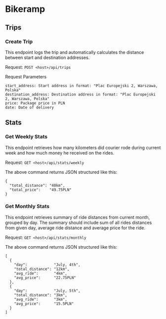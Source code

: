 # Bikeramp

## Trips

### Create Trip
This endpoint logs the trip and automatically calculates the distance between start and destination addresses.

Request: `POST <host>/api/trips`

Request Parameters
```
start_address: Start address in format: "Plac Europejski 2, Warszawa, Polska"
destination_address: Destination address in format: "Plac Europejski 2, Warszawa, Polska"
price: Package price in PLN
date: Date of delivery
```

## Stats

### Get Weekly Stats

This endpoint retrieves how many kilometers did courier rode during current week and how much money he received on the rides.

Request: `GET <host>/api/stats/weekly`

The above command returns JSON structured like this:
```
{
  "total_distance": "40km",
  "total_price":    "49.75PLN"
}
```

### Get Monthly Stats

This endpoint retrieves summary of ride distances from current month, grouped by day. The summary should include sum of all rides distances from given day, average ride distance and average price for the ride.

Request: `GET <host>/api/stats/monthly`

The above command returns JSON structured like this:
```
[
  {
    "day":            "July, 4th",
    "total_distance": "12km",
    "avg_ride":       "4km",
    "avg_price":      "22.75PLN"
  },
  {
    "day":            "July, 5th",
    "total_distance": "3km",
    "avg_ride":       "3km",
    "avg_price":      "15.5PLN"
  }
]
```


